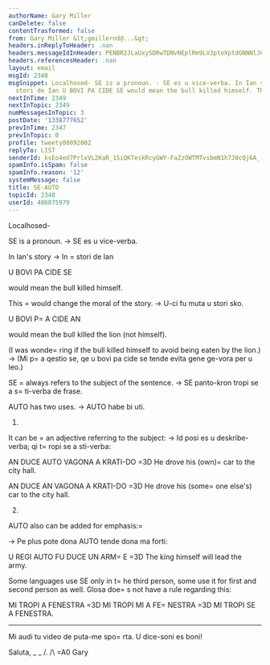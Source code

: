 ```yaml
---
authorName: Gary Miller
canDelete: false
contentTrasformed: false
from: Gary Miller &lt;gmillernd@...&gt;
headers.inReplyToHeader: .nan
headers.messageIdInHeader: PENBR2JLaUxySDRwTDNvNEplRm9LV3pteXptdGNNNlJGU1lNQ0pEdTV4Vk41NGtNRXBKQUBtYWlsLmdtYWlsLmNvbT4=
headers.referencesHeader: .nan
layout: email
msgId: 2348
msgSnippet: Localhosed- SE is a pronoun. - SE es u vice-verba. In Ian s story - In
  stori de Ian U BOVI PA CIDE SE would mean the bull killed himself. This would change
nextInTime: 2349
nextInTopic: 2349
numMessagesInTopic: 3
postDate: '1338777652'
prevInTime: 2347
prevInTopic: 0
profile: tweety08092002
replyTo: LIST
senderId: ksEo4ed7PrlxVL2KaR_1SiQKTeskRcyGWY-FaZzOWTMTvsbmN1h7J0cQj6A_-_DASTk1tKCofvbDjWZnBgj_4Iqu0t4Abqbj
spamInfo.isSpam: false
spamInfo.reason: '12'
systemMessage: false
title: SE-AUTO
topicId: 2348
userId: 486875979
---
```


Localhosed-

SE is a pronoun.
-> SE es u vice-verba.

In Ian's story
-> In =
stori de Ian

U BOVI PA CIDE SE

would mean the bull killed himself.

This =
would change the moral of the story.
-> U-ci fu muta u stori sko.

U BOVI P=
A CIDE AN

would mean the bull killed the lion (not himself).

(I was wonde=
ring if the bull killed himself to avoid being eaten by the lion.)
-> (Mi p=
a qestio se, qe u bovi pa cide se tende evita gene ge-vora per u leo.)

SE =
always refers to the subject of the sentence.
-> SE panto-kron tropi se a s=
ti-verba de frase.

AUTO has two uses.
-> AUTO habe bi uti.

1)

It can be =
an adjective referring to the subject:
-> Id posi es u deskribe-verba; qi t=
ropi se a sti-verba:

AN DUCE AUTO VAGONA A KRATI-DO =3D
He drove his (own)=
 car to the city hall.

AN DUCE AN VAGONA A KRATI-DO =3D
He drove his (some=
one else's) car to the city hall.

2)

AUTO also can be added for emphasis:=

-> Pe plus pote dona AUTO tende dona ma forti:

U REGI AUTO FU DUCE UN ARM=
E =3D
The king himself will lead the army.

Some languages use SE only in t=
he third person, some use it for first
and second person as well. Glosa doe=
s not have a rule regarding this:

MI TROPI A FENESTRA =3D
MI TROPI MI A FE=
NESTRA =3D
MI TROPI SE A FENESTRA.

 * * *

Mi audi tu video de puta-me spo=
rta. U dice-soni es boni!

Saluta,
_ _
/.
/\ =A0 Gary
#

